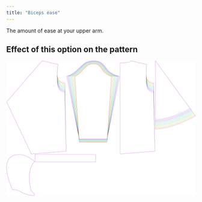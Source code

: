 ```yaml
---
title: "Biceps ease"
---
```


The amount of ease at your upper arm.

## Effect of this option on the pattern

![This image shows the effect of this option by superimposing several variants that have a different value for this option](yuri_bicepsease_sample.svg "Effect of this option on the pattern")

